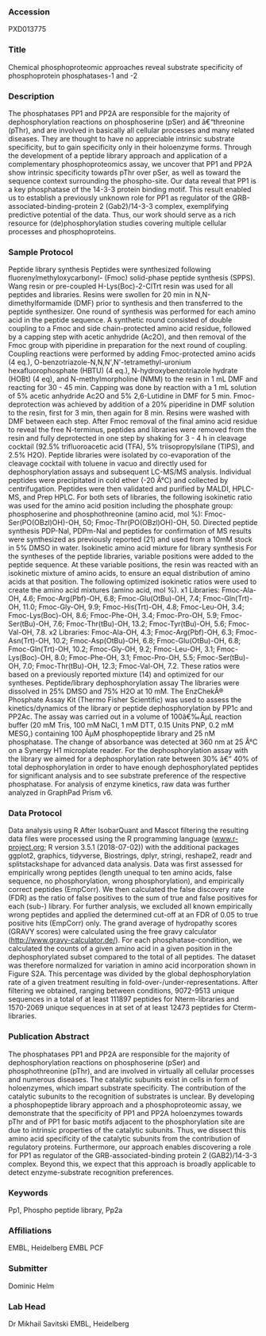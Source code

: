 ### Accession
PXD013775

### Title
Chemical phosphoproteomic approaches reveal substrate specificity of phosphoprotein phosphatases-1 and -2

### Description
The phosphatases PP1 and PP2A are responsible for the majority of dephosphorylation reactions on phosphoserine (pSer) and â€“threonine (pThr), and are involved in basically all cellular processes and many related diseases. They are thought to have no appreciable intrinsic substrate specificity, but to gain specificity only in their holoenzyme forms. Through the development of a peptide library approach and application of a complementary phosphoproteomics assay, we uncover that PP1 and PP2A show intrinsic specificity towards pThr over pSer, as well as toward the sequence context surrounding the phospho-site. Our data reveal that PP1 is a key phosphatase of the 14-3-3 protein binding motif. This result enabled us to establish a previously unknown role for PP1 as regulator of the GRB-associated-binding-protein 2 (Gab2)/14-3-3 complex, exemplifying predictive potential of the data. Thus, our work should serve as a rich resource for (de)phosphorylation studies covering multiple cellular processes and phosphoproteins.

### Sample Protocol
Peptide library synthesis Peptides were synthesized following fluorenylmethyloxycarbonyl- (Fmoc) solid-phase peptide synthesis (SPPS). Wang resin or pre-coupled H-Lys(Boc)-2-ClTrt resin was used for all peptides and libraries. Resins were swollen for 20 min in N,N-dimethylformamide (DMF) prior to synthesis and then transferred to the peptide synthesizer.  One round of synthesis was performed for each amino acid in the peptide sequence.  A synthetic round consisted of double coupling to a Fmoc and side chain-protected amino acid residue, followed by a capping step with acetic anhydride (Ac2O), and then removal of the Fmoc group with piperidine in preparation for the next round of coupling.  Coupling reactions were performed by adding Fmoc-protected amino acids (4 eq.), O-benzotriazole-N,N,N',N'-tetramethyl-uronium hexafluorophosphate (HBTU) (4 eq.), N-hydroxybenzotriazole hydrate (HOBt) (4 eq), and N-methylmorpholine (NMM) to the resin in 1 mL DMF and reacting for 30 - 45 min.  Capping was done by reaction with a 1 mL solution of 5% acetic anhydride Ac2O and 5% 2,6-Lutidine in DMF for 5 min.  Fmoc-deprotection was achieved by addition of a 20% piperidine in DMF solution to the resin, first for 3 min, then again for 8 min.  Resins were washed with DMF between each step. After Fmoc removal of the final amino acid residue to reveal the free N-terminus, peptides and libraries were removed from the resin and fully deprotected in one step by shaking for 3 - 4 h in cleavage cocktail (92.5% trifluoroacetic acid (TFA), 5% triisopropylsilane (TIPS), and 2.5% H2O).  Peptide libraries were isolated by co-evaporation of the cleavage cocktail with toluene in vacuo and directly used for dephosphorylation assays and subsequent LC-MS/MS analysis. Individual peptides were precipitated in cold ether (-20 Â°C) and collected by centrifugation. Peptides were then validated and purified by MALDI, HPLC-MS, and Prep HPLC. For both sets of libraries, the following isokinetic ratio was used for the amino acid position including the phosphate group: phosphoserine and phosphothreonine (amino acid, mol %): Fmoc-Ser(PO(OBzl)OH)-OH, 50; Fmoc-Thr(PO(OBzl)OH)-OH, 50.  Directed peptide synthesis PDP-Nal, PDPm-Nal and peptides for confirmation of MS results were synthesized as previously reported (21) and used from a 10mM stock in 5% DMSO in water.  Isokinetic amino acid mixture for library synthesis For the syntheses of the peptide libraries, variable positions were added to the peptide sequence.  At these variable positions, the resin was reacted with an isokinetic mixture of amino acids, to ensure an equal distribution of amino acids at that position.  The following optimized isokinetic ratios were used to create the amino acid mixtures (amino acid, mol %). x1 Libraries: Fmoc-Ala-OH, 4.6; Fmoc-Arg(Pbf)-OH, 6.8; Fmoc-Glu(OtBu)-OH, 7.4; Fmoc-Gln(Trt)-OH, 11.0; Fmoc-Gly-OH, 9.9; Fmoc-His(Trt)-OH, 4.8; Fmoc-Leu-OH, 3.4; Fmoc-Lys(Boc)-OH, 8.6; Fmoc-Phe-OH, 3.4; Fmoc-Pro-OH, 5.9; Fmoc-Ser(tBu)-OH, 7.6; Fmoc-Thr(tBu)-OH, 13.2; Fmoc-Tyr(tBu)-OH, 5.6; Fmoc-Val-OH, 7.8. x2 Libraries: Fmoc-Ala-OH, 4.3; Fmoc-Arg(Pbf)-OH, 6.3; Fmoc-Asn(Trt)-OH, 10.2; Fmoc-Asp(OtBu)-OH, 6.8; Fmoc-Glu(OtBu)-OH, 6.8; Fmoc-Gln(Trt)-OH, 10.2; Fmoc-Gly-OH, 9.2; Fmoc-Leu-OH, 3.1; Fmoc-Lys(Boc)-OH, 8.0; Fmoc-Phe-OH, 3.1; Fmoc-Pro-OH, 5.5; Fmoc-Ser(tBu)-OH, 7.0; Fmoc-Thr(tBu)-OH, 12.3; Fmoc-Val-OH, 7.2.  These ratios were based on a previously reported mixture (14) and optimized for our syntheses.  Peptide/library dephosphorylation assay The libraries were dissolved in 25% DMSO and 75% H2O at 10 mM. The EnzChekÂ® Phosphate Assay Kit (Thermo Fisher Scientific) was used to assess the kinetics/dynamics of the library or peptide dephosphorylation by PP1c and PP2Ac. The assay was carried out in a volume of 100â€‰ÂµL reaction buffer (20 mM Tris, 100 mM NaCl, 1 mM DTT, 0.15 Units PNP, 0.2 mM MESG,) containing 100 ÂµM phosphopeptide library and 25 nM phosphatase.  The change of absorbance was detected at 360 nm at 25 Â°C on a Synergy H1 microplate reader. For the dephosphorylation assay with the library we aimed for a dephosphorylation rate between 30% â€“ 40% of total dephosphorylation in order to have enough dephosphorylated peptides for significant analysis and to see substrate preference of the respective phosphatase. For analysis of enzyme kinetics, raw data was further analyzed in GraphPad Prism v6.

### Data Protocol
Data analysis using R After IsobarQuant and Mascot filtering the resulting data files were processed using the R programming language (www.r-project.org; R version 3.5.1 (2018-07-02)) with the additional packages ggplot2, graphics, tidyverse, Biostrings, dplyr, stringi, reshape2, readr and splitstackshape for advanced data analysis.  Data was first assessed for empirically wrong peptides (length unequal to ten amino acids, false sequence, no phosphorylation, wrong phosphorylation), and empirically correct peptides (EmpCorr). We then calculated the false discovery rate (FDR) as the ratio of false positives to the sum of true and false positives for each (sub-) library. For further analysis, we excluded all known empirically wrong peptides and applied the determined cut-off at an FDR of 0.05 to true positive hits (EmpCorr) only. The grand average of hydropathy scores (GRAVY scores) were calculated using the free gravy calculator (http://www.gravy-calculator.de/). For each phosphatase-condition, we calculated the counts of a given amino acid in a given position in the dephosphorylated subset compared to the total of all peptides. The dataset was therefore normalized for variation in amino acid incorporation shown in Figure S2A. This percentage was divided by the global dephosphorylation rate of a given treatment resulting in fold-over-/under-representations. After filtering we obtained, ranging between conditions, 9072-9513 unique sequences in a total of at least 111897 peptides for Nterm-libraries and 1570-2069 unique sequences in at set of at least 12473 peptides for Cterm-libraries.

### Publication Abstract
The phosphatases PP1 and PP2A are responsible for the majority of dephosphorylation reactions on phosphoserine (pSer) and phosphothreonine (pThr), and are involved in virtually all cellular processes and numerous diseases. The catalytic subunits exist in cells in form of holoenzymes, which impart substrate specificity. The contribution of the catalytic subunits to the recognition of substrates is unclear. By developing a phosphopeptide library approach and a phosphoproteomic assay, we demonstrate that the specificity of PP1 and PP2A holoenzymes towards pThr and of PP1 for basic motifs adjacent to the phosphorylation site are due to intrinsic properties of the catalytic subunits. Thus, we dissect this amino acid specificity of the catalytic subunits from the contribution of regulatory proteins. Furthermore, our approach enables discovering a role for PP1 as regulator of the GRB-associated-binding protein 2 (GAB2)/14-3-3 complex. Beyond this, we expect that this approach is broadly applicable to detect enzyme-substrate recognition preferences.

### Keywords
Pp1, Phospho peptide library, Pp2a

### Affiliations
EMBL, Heidelberg
EMBL PCF

### Submitter
Dominic Helm

### Lab Head
Dr Mikhail Savitski
EMBL, Heidelberg


